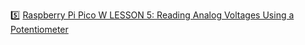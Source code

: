 :five: [Raspberry Pi Pico W LESSON 5: Reading Analog Voltages Using a Potentiometer](https://youtu.be/ODWwErH_iGA)
